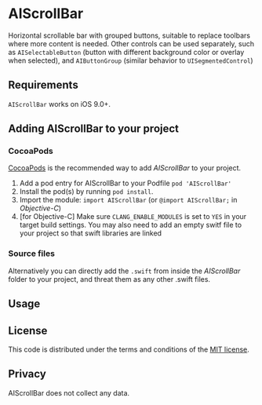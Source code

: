 # AIScrollBar

Horizontal scrollable bar with grouped buttons, suitable to replace toolbars where more content is needed.
Other controls can be used separately, such as `AISelectableButton` (button with different background color or overlay when selected), and `AIButtonGroup` (similar behavior to `UISegmentedControl`)


## Requirements

`AIScrollBar` works on iOS 9.0+.


## Adding AIScrollBar to your project

### CocoaPods

[CocoaPods](http://cocoapods.org) is the recommended way to add *AIScrollBar* to your project.

1. Add a pod entry for AIScrollBar to your Podfile `pod 'AIScrollBar'`
2. Install the pod(s) by running `pod install`.
3. Import the module: `import AIScrollBar` (or `@import AIScrollBar;` in *Objective-C*)
4. [for Objective-C] Make sure `CLANG_ENABLE_MODULES` is set to `YES` in your target build settings. You may also need to add an empty switf file to your project so that swift libraries are linked

### Source files

Alternatively you can directly add the `.swift` from inside the *AIScrollBar* folder to your project, and threat them as any other .swift files.


## Usage



## License

This code is distributed under the terms and conditions of the [MIT license](LICENSE).


## Privacy

AIScrollBar does not collect any data.

